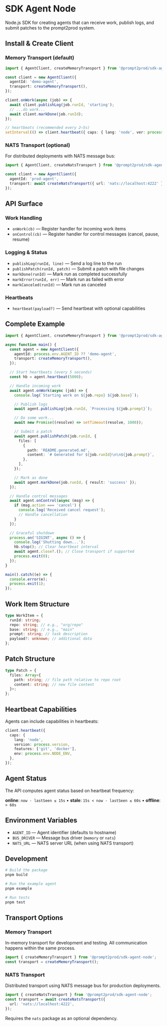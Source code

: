 # SDK Agent Node

Node.js SDK for creating agents that can receive work, publish logs, and submit patches to the prompt2prod system.

## Install & Create Client

### Memory Transport (default)

```ts
import { AgentClient, createMemoryTransport } from '@prompt2prod/sdk-agent-node';

const client = new AgentClient({
  agentId: 'demo-agent',
  transport: createMemoryTransport(),
});

client.onWork(async (job) => {
  await client.publishLog(job.runId, 'starting');
  // ...do work...
  await client.markDone(job.runId);
});

// heartbeats (recommended every 2–5s)
setInterval(() => client.heartbeat({ caps: { lang: 'node', ver: process.version } }), 2000);
```

### NATS Transport (optional)

For distributed deployments with NATS message bus:

```ts
import { AgentClient, createNatsTransport } from '@prompt2prod/sdk-agent-node';

const client = new AgentClient({
  agentId: 'prod-agent',
  transport: await createNatsTransport({ url: 'nats://localhost:4222' }),
});
```

## API Surface

### Work Handling

- `onWork(cb)` — Register handler for incoming work items
- `onControl(cb)` — Register handler for control messages (cancel, pause, resume)

### Logging & Status

- `publishLog(runId, line)` — Send a log line to the run
- `publishPatch(runId, patch)` — Submit a patch with file changes
- `markDone(runId)` — Mark run as completed successfully
- `markError(runId, err)` — Mark run as failed with error
- `markCanceled(runId)` — Mark run as canceled

### Heartbeats

- `heartbeat(payload?)` — Send heartbeat with optional capabilities

## Complete Example

```ts
import { AgentClient, createMemoryTransport } from '@prompt2prod/sdk-agent-node';

async function main() {
  const agent = new AgentClient({
    agentId: process.env.AGENT_ID ?? 'demo-agent',
    transport: createMemoryTransport(),
  });

  // Start heartbeats (every 5 seconds)
  const hb = agent.heartbeat(5000);

  // Handle incoming work
  await agent.onWork(async (job) => {
    console.log(`Starting work on ${job.repo} ${job.base}`);

    // Publish logs
    await agent.publishLog(job.runId, `Processing ${job.prompt}`);

    // Do some work...
    await new Promise((resolve) => setTimeout(resolve, 1000));

    // Submit a patch
    await agent.publishPatch(job.runId, {
      files: [
        {
          path: 'README.generated.md',
          content: `# Generated for ${job.runId}\n\n${job.prompt}`,
        },
      ],
    });

    // Mark as done
    await agent.markDone(job.runId, { result: 'success' });
  });

  // Handle control messages
  await agent.onControl(async (msg) => {
    if (msg.action === 'cancel') {
      console.log('Received cancel request');
      // Handle cancellation
    }
  });

  // Graceful shutdown
  process.on('SIGINT', async () => {
    console.log('Shutting down...');
    hb.stop(); // Clear heartbeat interval
    await agent.close?.(); // Close transport if supported
    process.exit(0);
  });
}

main().catch((e) => {
  console.error(e);
  process.exit(1);
});
```

## Work Item Structure

```ts
type WorkItem = {
  runId: string;
  repo: string; // e.g., "org/repo"
  base: string; // e.g., "main"
  prompt: string; // task description
  payload?: unknown; // additional data
};
```

## Patch Structure

```ts
type Patch = {
  files: Array<{
    path: string; // file path relative to repo root
    content: string; // new file content
  }>;
};
```

## Heartbeat Capabilities

Agents can include capabilities in heartbeats:

```ts
client.heartbeat({
  caps: {
    lang: 'node',
    version: process.version,
    features: ['git', 'docker'],
    env: process.env.NODE_ENV,
  },
});
```

## Agent Status

The API computes agent status based on heartbeat frequency:

**online**: `now - lastSeen ≤ 15s` • **stale**: `15s < now - lastSeen ≤ 60s` • **offline**: `> 60s`

## Environment Variables

- `AGENT_ID` — Agent identifier (defaults to hostname)
- `BUS_DRIVER` — Message bus driver (`memory` or `nats`)
- `NATS_URL` — NATS server URL (when using NATS transport)

## Development

```bash
# Build the package
pnpm build

# Run the example agent
pnpm example

# Run tests
pnpm test
```

## Transport Options

### Memory Transport

In-memory transport for development and testing. All communication happens within the same process.

```ts
import { createMemoryTransport } from '@prompt2prod/sdk-agent-node';
const transport = createMemoryTransport();
```

### NATS Transport

Distributed transport using NATS message bus for production deployments.

```ts
import { createNatsTransport } from '@prompt2prod/sdk-agent-node';
const transport = await createNatsTransport({
  url: 'nats://localhost:4222',
});
```

Requires the `nats` package as an optional dependency.
